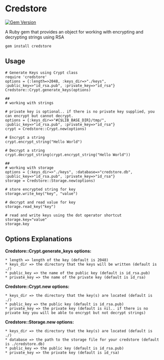 Credstore
=========
[![Gem Version](https://badge.fury.io/rb/credstore.png)](http://badge.fury.io/rb/credstore)

A Ruby gem that provides an object for working with encrypting and decrypting strings using RSA

	gem install credstore


Usage
---
	# Generate Keys using Crypt class
	require 'credstore'
	options = {:length=>2048, :keys_dir=>"./keys", :public_key=>"id_rsa.pub", :private_key=>"id_rsa"}
	Credstore::Crypt.generate_keys(options)
	
	##
	# working with strings
	 
	# private key is optional.. if there is no private key supplied, you can encrypt but cannot decrypt.
	options = {:keys_dir=>"#{$LIB_BASE_DIR}/tmp/", :public_key=>"id_rsa.pub", :private_key=>"id_rsa"}
	crypt = Credstore::Crypt.new(options)
	
	# Encrypt a string
	crypt.encrypt_string("Hello World")
	
	# Decrypt a string
	crypt.decrypt_string(crypt.encrypt_string("Hello World"))
	
	##
	# working with storage
	options = {:keys_dir=>"./keys", :database=>"credstore.db", :public_key=>"id_rsa.pub", :private_key=>"id_rsa"}
	storage = Credstore::Storage.new(options)
	
	# store encrypted string for key
	storage.write_key("key", "value")
	
	# decrypt and read value for key
	storage.read_key("key")
	
	# read and write keys using the dot operator shortcut
	storage.key="value"
	storage.key
	
	
Options Explanations
---
**Credstore::Crypt.generate_keys options:**
	
	* length => length of the key (default is 2048)
	* keys_dir => the directory that the keys will be written (default is ./)
	* public_key => the name of the public key (default is id_rsa.pub)
	* private_key => the name of the private key (default is id_rsa)
	
**Credstore::Crypt.new options:**

	* keys_dir => the directory that the key(s) are located (default is ./)
	* public_key => the public key (default is id_rsa.pub)
	* private_key => the private key (default is nil.. if there is no private key you will be able to encrypt but not decrypt strings)
	
**Credstore::Storage.new options:**

	* keys_dir => the directory that the key(s) are located (default is ./)
	* database => the path to the storage file for your credstore (default is ./credstore.db)
	* public_key => the public key (default is id_rsa.pub)
	* private_key => the private key (default is id_rsa)

	
